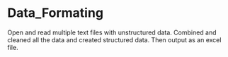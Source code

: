 # Data_Formating
Open and read multiple text files with unstructured data. Combined and cleaned all the data and created structured data. Then output as an excel file.
